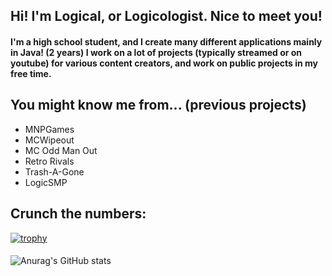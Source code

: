 ## Hi! I'm Logical, or Logicologist. Nice to meet you!

#### I'm a high school student, and I create many different applications mainly in Java! (2 years) I work on a lot of projects (typically streamed or on youtube) for various content creators, and work on public projects in my free time.
####
## You might know me from... (previous projects)

- MNPGames
- MCWipeout
- MC Odd Man Out
- Retro Rivals
- Trash-A-Gone
- LogicSMP
####
##  Crunch the numbers:
[![trophy](https://github-profile-trophy.vercel.app/?username=logicologistdev&theme=onedark)](https://github.com/ryo-ma/github-profile-trophy)
####
![Anurag's GitHub stats](https://github-readme-stats.vercel.app/api?username=logicologistdev&show_icons=true&theme=midnight-purple)
